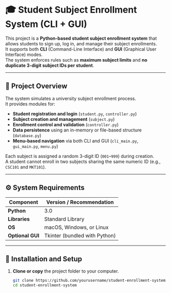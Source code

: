# 🎓 Student Subject Enrollment System (CLI + GUI)

This project is a **Python-based student subject enrollment system** that allows students to sign up, log in, and manage their subject enrollments.  
It supports both **CLI** (Command-Line Interface) and **GUI** (Graphical User Interface) modes.  
The system enforces rules such as **maximum subject limits** and **no duplicate 3-digit subject IDs per student**.

---

## 📘 Project Overview

The system simulates a university subject enrollment process.  
It provides modules for:
- **Student registration and login** (`student.py`, `controller.py`)
- **Subject creation and management** (`subject.py`)
- **Enrollment control and validation** (`controller.py`)
- **Data persistence** using an in-memory or file-based structure (`database.py`)
- **Menu-based navigation** via both CLI and GUI (`cli_main.py`, `gui_main.py`, `menu.py`)

Each subject is assigned a random 3-digit ID (`001`–`999`) during creation.  
A student cannot enroll in two subjects sharing the same numeric ID (e.g., `CSC101` and `MKT101`).

---

## ⚙️ System Requirements

| Component | Version / Recommendation |
|------------|--------------------------|
| **Python** | 3.0 |
| **Libraries** | Standard Library |
| **OS** | macOS, Windows, or Linux |
| **Optional GUI** | Tkinter (bundled with Python) |

---

## 🧩 Installation and Setup

1. **Clone or copy** the project folder to your computer.

   ```bash
   git clone https://github.com/yourusername/student-enrollment-system.git
   cd student-enrollment-system
